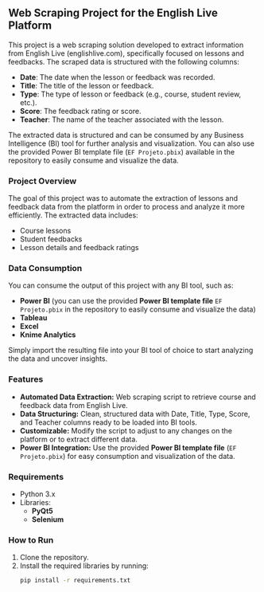 ## Web Scraping Project for the English Live Platform

This project is a web scraping solution developed to extract information from English Live (englishlive.com), specifically focused on lessons and feedbacks. The scraped data is structured with the following columns:

- **Date**: The date when the lesson or feedback was recorded.
- **Title**: The title of the lesson or feedback.
- **Type**: The type of lesson or feedback (e.g., course, student review, etc.).
- **Score**: The feedback rating or score.
- **Teacher**: The name of the teacher associated with the lesson.

The extracted data is structured and can be consumed by any Business Intelligence (BI) tool for further analysis and visualization. You can also use the provided Power BI template file (`EF Projeto.pbix`) available in the repository to easily consume and visualize the data.

### Project Overview
The goal of this project was to automate the extraction of lessons and feedback data from the platform in order to process and analyze it more efficiently. The extracted data includes:

- Course lessons
- Student feedbacks
- Lesson details and feedback ratings

### Data Consumption
You can consume the output of this project with any BI tool, such as:

- **Power BI** (you can use the provided **Power BI template file** `EF Projeto.pbix` in the repository to easily consume and visualize the data)
- **Tableau**
- **Excel**
- **Knime Analytics**

Simply import the resulting file into your BI tool of choice to start analyzing the data and uncover insights.

### Features
- **Automated Data Extraction:** Web scraping script to retrieve course and feedback data from English Live.
- **Data Structuring:** Clean, structured data with Date, Title, Type, Score, and Teacher columns ready to be loaded into BI tools.
- **Customizable:** Modify the script to adjust to any changes on the platform or to extract different data.
- **Power BI Integration:** Use the provided **Power BI template file** (`EF Projeto.pbix`) for easy consumption and visualization of the data.

### Requirements
- Python 3.x
- Libraries:
  - **PyQt5**
  - **Selenium**

### How to Run
1. Clone the repository.
2. Install the required libraries by running:
   ```bash
   pip install -r requirements.txt
